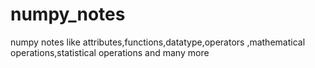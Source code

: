 # numpy_notes
numpy notes like attributes,functions,datatype,operators ,mathematical operations,statistical operations and many more
